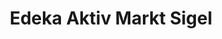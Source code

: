 ---
title: "Edeka Aktiv Markt Sigel"
url: /oberboihingen/edeka-aktiv-markt-sigel/
shop: Supermarkt
---